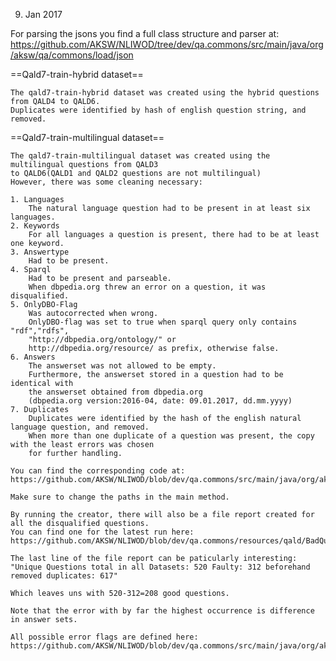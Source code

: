 9. Jan 2017

For parsing the jsons you find a full class structure and parser at:
https://github.com/AKSW/NLIWOD/tree/dev/qa.commons/src/main/java/org/aksw/qa/commons/load/json

==Qald7-train-hybrid dataset==

	The qald7-train-hybrid dataset was created using the hybrid questions from QALD4 to QALD6.
	Duplicates were identified by hash of english question string, and removed.

==Qald7-train-multilingual dataset==
	
	The qald7-train-multilingual dataset was created using the multilingual questions from QALD3
	to QALD6(QALD1 and QALD2 questions are not multilingual)
	However, there was some cleaning necessary:
	
	1. Languages
		The natural language question had to be present in at least six languages.
	2. Keywords
		For all languages a question is present, there had to be at least one keyword.
    3. Answertype
		Had to be present.
	4. Sparql
		Had to be present and parseable. 
		When dbpedia.org threw an error on a question, it was disqualified.
	5. OnlyDBO-Flag
		Was autocorrected when wrong. 
		OnlyDBO-flag was set to true when sparql query only contains "rdf","rdfs",
		"http://dbpedia.org/ontology/" or
		http://dbpedia.org/resource/ as prefix, otherwise false.
	6. Answers
		The answerset was not allowed to be empty.
		Furthermore, the answerset stored in a question had to be identical with 
		the answerset obtained from dbpedia.org
		(dbpedia.org version:2016-04, date: 09.01.2017, dd.mm.yyyy)
	7. Duplicates 
		Duplicates were identified by the hash of the english natural language question, and removed.
		When more than one duplicate of a question was present, the copy with the least errors was chosen
		for further handling.
		
	You can find the corresponding code at:
	https://github.com/AKSW/NLIWOD/blob/dev/qa.commons/src/main/java/org/aksw/qa/commons/qald/Qald7CreationTool.java
	
	Make sure to change the paths in the main method.
	
	By running the creator, there will also be a file report created for all the disqualified questions.
	You can find one for the latest run here:
	https://github.com/AKSW/NLIWOD/blob/dev/qa.commons/resources/qald/BadQuestionsfileReport.txt
	
	The last line of the file report can be paticularly interesting:
	"Unique Questions total in all Datasets: 520 Faulty: 312 beforehand removed duplicates: 617"
	
	Which leaves uns with 520-312=208 good questions.

	Note that the error with by far the highest occurrence is difference in answer sets. 
	 
	All possible error flags are defined here:
	https://github.com/AKSW/NLIWOD/blob/dev/qa.commons/src/main/java/org/aksw/qa/commons/qald/Fail.java
	 
	
	
		
	
		
		